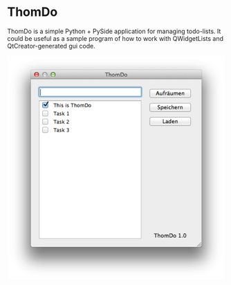 # ThomDo

ThomDo is a simple Python + PySide application for managing todo-lists.
It could be useful as a sample program of how to work with QWidgetLists and QtCreator-generated gui code.

![Screenshot](screenshot.png)
